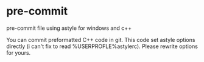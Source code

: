 pre-commit
==========

pre-commit file using astyle for windows and c++

You can commit preformatted C++ code in git.
This code set astyle options directly (i can't fix to read %USERPROFLE%astylerc).
Please rewrite options for yours.
